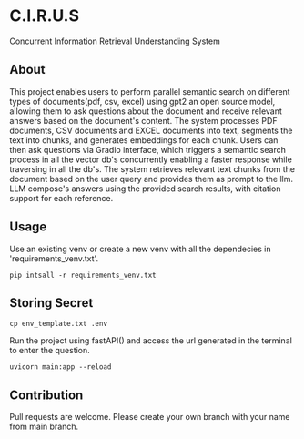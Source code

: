 # C.I.R.U.S
Concurrent Information Retrieval Understanding System

## About

This project enables users to perform parallel semantic search on different types of documents(pdf, csv, excel) using gpt2 an open source model, allowing them to ask questions about the document and receive relevant answers based on the document's content. The system processes PDF documents, CSV documents and EXCEL documents into text, segments the text into chunks, and generates embeddings for each chunk. Users can then ask questions via Gradio interface, which triggers a semantic search process in all the vector db's concurrently enabling a faster response while traversing in all the db's. The system retrieves relevant text chunks from the document based on the user query and provides them as prompt to the llm. LLM compose's answers using the provided search results, with citation support for each reference.

## Usage

Use an existing venv or create a new venv with all the dependecies in 'requirements_venv.txt'.

```
pip intsall -r requirements_venv.txt
```

## Storing Secret

```
cp env_template.txt .env
```

Run the project using fastAPI() and access the url generated in the terminal to enter the question.

```
uvicorn main:app --reload
```

## Contribution

Pull requests are welcome. Please create your own branch with your name from main branch.
